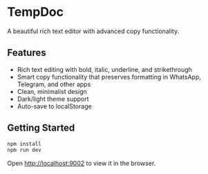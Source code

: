 # TempDoc

A beautiful rich text editor with advanced copy functionality.

## Features

- Rich text editing with bold, italic, underline, and strikethrough
- Smart copy functionality that preserves formatting in WhatsApp, Telegram, and other apps
- Clean, minimalist design
- Dark/light theme support
- Auto-save to localStorage

## Getting Started

```bash
npm install
npm run dev
```

Open [http://localhost:9002](http://localhost:9002) to view it in the browser.
